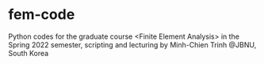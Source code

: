 # fem-code
Python codes for the graduate course &lt;Finite Element Analysis> in the Spring 2022 semester, scripting and lecturing by Minh-Chien Trinh @JBNU, South Korea
